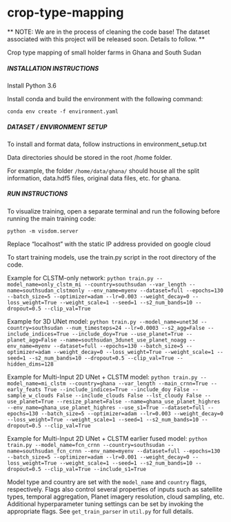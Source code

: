 # crop-type-mapping

** NOTE: We are in the process of cleaning the code base! The dataset associated with this project will be released soon. Details to follow. ** 

Crop type mapping of small holder farms in Ghana and South Sudan

##### INSTALLATION INSTRUCTIONS #####

Install Python 3.6

Install conda and build the environment with the following command:

`conda env create -f environment.yaml`

##### DATASET / ENVIRONMENT SETUP #####

To install and format data, follow instructions in environment_setup.txt

Data directories should be stored in the root /home folder. 

For example, the folder `/home/data/ghana/` should house all the split information, data.hdf5 files, original data files, etc. for ghana. 

##### RUN INSTRUCTIONS #####

To visualize training, open a separate terminal and run the following before running the main training code:

  `python -m visdom.server`

Replace “localhost” with the static IP address provided on google cloud

To start training models, use the train.py script in the root directory of the code. 

Example for CLSTM-only network:
```python train.py --model_name=only_clstm_mi --country=southsudan --var_length --name=southsudan_clstmonly --env_name=myenv --dataset=full --epochs=130 --batch_size=5 --optimizer=adam --lr=0.003 --weight_decay=0 --loss_weight=True --weight_scale=1 --seed=1 --s2_num_bands=10 --dropout=0.5 --clip_val=True```

Example for 3D UNet model: 
```python train.py --model_name=unet3d --country=southsudan --num_timesteps=24 --lr=0.0003 --s2_agg=False --include_indices=True --include_doy=True --use_planet=True --planet_agg=False --name=southsudan_3dunet_use_planet_noagg --env_name=myenv --dataset=full --epochs=130 --batch_size=5 --optimizer=adam --weight_decay=0 --loss_weight=True --weight_scale=1 --seed=1 --s2_num_bands=10 --dropout=0.5 --clip_val=True --hidden_dims=128```

Example for Multi-Input 2D UNet + CLSTM model:
`python train.py --model_name=mi_clstm --country=ghana --var_length --main_crnn=True --early_feats True --include_indices=True --include_doy False --sample_w_clouds False --include_clouds False --lst_cloudy False --use_planet=True --resize_planet=False --name=ghana_use_planet_highres --env_name=ghana_use_planet_highres --use_s1=True --dataset=full --epochs=130 --batch_size=5 --optimizer=adam --lr=0.003 --weight_decay=0 --loss_weight=True --weight_scale=1 --seed=1 --s2_num_bands=10 --dropout=0.5 --clip_val=True`

Example for Multi-Input 2D UNet + CLSTM earlier fused model:
```python train.py --model_name=fcn_crnn --country=southsudan --name=southsudan_fcn_crnn --env_name=myenv --dataset=full --epochs=130 --batch_size=5 --optimizer=adam --lr=0.001 --weight_decay=0 --loss_weight=True --weight_scale=1 --seed=1 --s2_num_bands=10 --dropout=0.5 --clip_val=True --include_s1=True```

Model type and country are set with the `model_name` and `country` flags, respectively. Flags also control several properties of inputs such as satellite types, temporal aggregation, Planet imagery resolution, cloud sampling, etc. Additional hyperparameter tuning settings can be set by invoking the appropriate flags. See `get_train_parser` in `util.py` for full details. 

